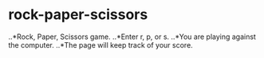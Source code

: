 # rock-paper-scissors
  ..*Rock, Paper, Scissors game.
  ..*Enter r, p, or s.
  ..*You are playing against the computer.
  ..*The page will keep track of your score.
